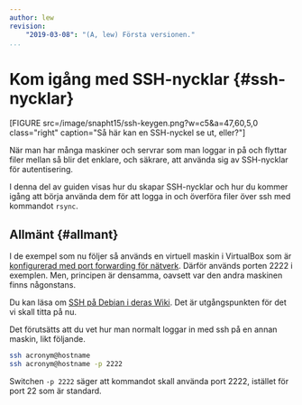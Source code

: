 ```yaml
---
author: lew
revision:
    "2019-03-08": "(A, lew) Första versionen."
...
```

Kom igång med SSH-nycklar  {#ssh-nycklar}
=======================

[FIGURE src=/image/snapht15/ssh-keygen.png?w=c5&a=47,60,5,0 class="right" caption="Så här kan en SSH-nyckel se ut, eller?"]

När man har många maskiner och servrar som man loggar in på och flyttar filer mellan så blir det enklare, och säkrare, att använda sig av SSH-nycklar för autentisering.

I denna del av guiden visas hur du skapar SSH-nycklar och hur du kommer igång att börja använda dem för att logga in och överföra filer över ssh med kommandot `rsync`.



Allmänt {#allmant}
-------------------------------------------

I de exempel som nu följer så används en virtuell maskin i VirtualBox som är [konfigurerad med port forwarding för nätverk](kunskap/installera-debian-pa-virtualbox#pf). Därför används porten 2222 i exemplen. Men, principen är densamma, oavsett var den andra maskinen finns någonstans.

Du kan läsa om [SSH på Debian i deras Wiki](https://wiki.debian.org/SSH). Det är utgångspunkten för det vi skall titta på nu.

Det förutsätts att du vet hur man normalt loggar in med ssh på en annan maskin, likt följande.

```bash
ssh acronym@hostname
ssh acronym@hostname -p 2222
```

Switchen `-p 2222` säger att kommandot skall använda port 2222, istället för port 22 som är standard.
